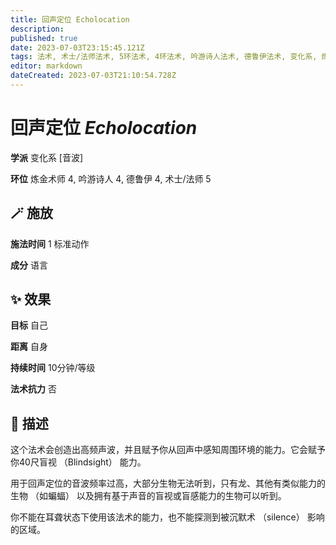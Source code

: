 ```yaml
---
title: 回声定位 Echolocation
description: 
published: true
date: 2023-07-03T23:15:45.121Z
tags: 法术, 术士/法师法术, 5环法术, 4环法术, 吟游诗人法术, 德鲁伊法术, 变化系, 炼金术师法术, 音波
editor: markdown
dateCreated: 2023-07-03T21:10:54.728Z
---
```


# **回声定位** *Echolocation*

**学派** 变化系 \[音波\] 

**环位** 炼金术师 4, 吟游诗人 4, 德鲁伊 4, 术士/法师 5

## 🪄 施放

**施法时间** 1 标准动作

**成分** 语言

## ✨ 效果 

**目标** 自己 

**距离** 自身  

**持续时间** 10分钟/等级 

**法术抗力** 否

## 📖 描述

这个法术会创造出高频声波，并且赋予你从回声中感知周围环境的能力。它会赋予你40尺盲视 （Blindsight） 能力。

用于回声定位的音波频率过高，大部分生物无法听到，只有龙、其他有类似能力的生物 （如蝙蝠） 以及拥有基于声音的盲视或盲感能力的生物可以听到。

你不能在耳聋状态下使用该法术的能力，也不能探测到被沉默术 （silence） 影响的区域。
    